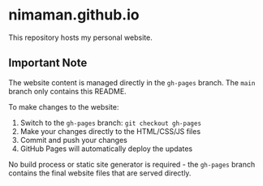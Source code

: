 # nimaman.github.io

This repository hosts my personal website.

## Important Note

The website content is managed directly in the `gh-pages` branch. The `main` branch only contains this README.

To make changes to the website:
1. Switch to the `gh-pages` branch: `git checkout gh-pages`
2. Make your changes directly to the HTML/CSS/JS files
3. Commit and push your changes
4. GitHub Pages will automatically deploy the updates

No build process or static site generator is required - the `gh-pages` branch contains the final website files that are served directly.